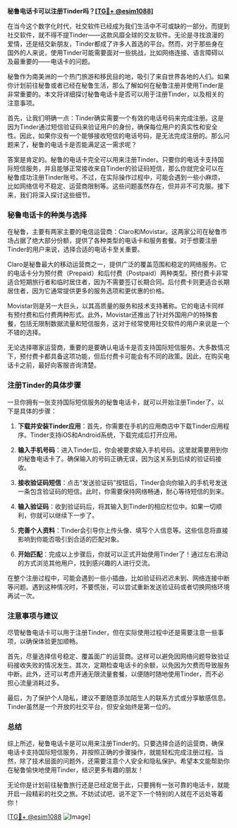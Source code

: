 **秘鲁电话卡可以注册Tinder吗？[[TG💪+ @esim1088](https://t.me/s/esim1088)]**

在当今这个数字化时代，社交软件已经成为我们生活中不可或缺的一部分。而提到社交软件，就不得不提Tinder——这款风靡全球的交友软件。无论是寻找浪漫的爱情，还是结交新朋友，Tinder都成了许多人首选的平台。然而，对于那些身在国外的人来说，使用Tinder可能需要面对一些挑战，比如网络连接、语言障碍以及最重要的——电话卡的问题。

秘鲁作为南美洲的一个热门旅游和移民目的地，吸引了来自世界各地的人们。如果你计划前往秘鲁或者已经在秘鲁生活，那么了解如何在秘鲁注册并使用Tinder是非常重要的。本文将详细探讨秘鲁电话卡是否可以用于注册Tinder，以及相关的注意事项。

首先，让我们明确一点：Tinder确实需要一个有效的电话号码来完成注册。这是因为Tinder通过短信验证码来验证用户的身份，确保每位用户的真实性和安全性。因此，如果你没有一个能够接收短信的电话号码，是无法完成注册的。那么问题来了，秘鲁的电话卡是否能满足这一需求呢？

答案是肯定的。秘鲁的电话卡完全可以用来注册Tinder。只要你的电话卡支持国际短信服务，并且能够正常接收来自Tinder的验证码短信，那么你就完全可以在秘鲁成功注册Tinder账号。不过，在实际操作过程中，可能会遇到一些小麻烦，比如网络信号不稳定、运营商限制等。这些问题虽然存在，但并非不可克服。接下来，我们将深入探讨这些细节。

### 秘鲁电话卡的种类与选择

在秘鲁，主要有两家主要的电信运营商：Claro和Movistar。这两家公司在秘鲁市场占据了绝大部分份额，提供了各种类型的电话卡和服务套餐。对于想要注册Tinder的用户来说，选择合适的电话卡至关重要。

Claro是秘鲁最大的移动运营商之一，提供广泛的覆盖范围和稳定的网络服务。它的电话卡分为预付费（Prepaid）和后付费（Postpaid）两种类型。预付费卡非常适合短期旅行者和临时居住者，因为不需要签订长期合同。后付费卡则更适合长期居住者，因为它通常提供更多的服务选项和更优惠的价格。

Movistar则是另一大巨头，以其高质量的服务和技术支持著称。它的电话卡同样有预付费和后付费两种形式。此外，Movistar还推出了针对外国用户的特殊套餐，包括无限制数据流量和短信服务，这对于经常使用社交软件的用户来说是一个不错的选择。

无论选择哪家运营商，重要的是要确认电话卡是否支持国际短信服务。大多数情况下，预付费卡都具备这项功能，但后付费卡可能会有不同的政策。因此，在购买电话卡之前，最好向客服咨询清楚。

### 注册Tinder的具体步骤

一旦你拥有一张支持国际短信服务的秘鲁电话卡，就可以开始注册Tinder了。以下是具体的步骤：

1. **下载并安装Tinder应用**：首先，你需要在手机的应用商店中下载Tinder应用程序。Tinder支持iOS和Android系统，下载完成后打开应用。

2. **输入手机号码**：进入Tinder后，你会被要求输入手机号码。这里就需要用到你的秘鲁电话卡了。确保输入的号码正确无误，因为这关系到后续的验证码接收。

3. **接收验证码短信**：点击“发送验证码”按钮后，Tinder会向你输入的手机号发送一条包含验证码的短信。此时，你需要保持网络畅通，耐心等待短信的到来。

4. **输入验证码**：收到验证码后，将其输入到Tinder的相应栏位中。如果一切顺利，你就可以继续下一步了。

5. **完善个人资料**：Tinder会引导你上传头像、填写个人信息等。这些信息将直接影响到你能否吸引到合适的匹配对象。

6. **开始匹配**：完成以上步骤后，你就可以正式开始使用Tinder了！通过左右滑动的方式浏览其他用户，找到感兴趣的人进行交流。

在整个注册过程中，可能会遇到一些小插曲，比如验证码迟迟未到、网络连接中断等问题。遇到这种情况时，不要慌张，可以尝试重新发送验证码或者切换网络环境再试一次。

### 注意事项与建议

尽管秘鲁电话卡可以用于注册Tinder，但在实际使用过程中还是需要注意一些事项，以确保体验更加顺畅。

首先，尽量选择信号稳定、覆盖面广的运营商。这样可以避免因网络问题导致验证码接收失败的情况发生。其次，定期检查电话卡的余额，以免因为欠费而导致服务中断。此外，还可以考虑开通无限流量套餐，以便随时随地使用Tinder，而不必担心流量消耗过多。

最后，为了保护个人隐私，建议不要随意添加陌生人的联系方式或分享敏感信息。Tinder虽然是一个开放的社交平台，但安全始终是第一位的。

### 总结

综上所述，秘鲁电话卡是可以用来注册Tinder的。只要选择合适的运营商，确保电话卡支持国际短信服务，并按照正确的步骤操作，就能轻松完成注册过程。当然，除了技术层面的问题外，还需要注意个人安全和隐私保护。希望本文能帮助你在秘鲁愉快地使用Tinder，结识更多有趣的朋友！

无论你是计划前往秘鲁旅行还是已经定居于此，只要拥有一张可靠的电话卡，就能开启一段精彩的社交之旅。不妨试试吧，说不定下一个特别的人就在不远处等着你！

[[TG💪+ @esim1088](https://t.me/s/esim1088) ![Image](https://i.postimg.cc/4NQfJmqS/Snipaste-2025-05-13-00-14-12.png)]